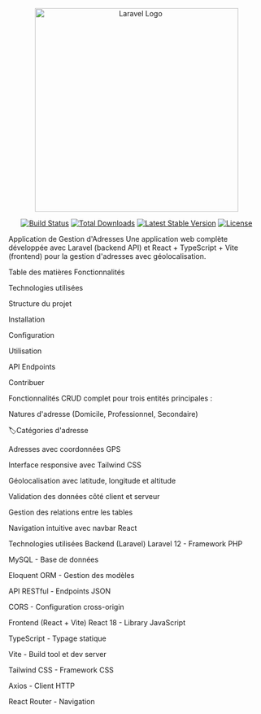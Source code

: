 <p align="center"><a href="https://laravel.com" target="_blank"><img src="https://raw.githubusercontent.com/laravel/art/master/logo-lockup/5%20SVG/2%20CMYK/1%20Full%20Color/laravel-logolockup-cmyk-red.svg" width="400" alt="Laravel Logo"></a></p>

<p align="center">
<a href="https://github.com/laravel/framework/actions"><img src="https://github.com/laravel/framework/workflows/tests/badge.svg" alt="Build Status"></a>
<a href="https://packagist.org/packages/laravel/framework"><img src="https://img.shields.io/packagist/dt/laravel/framework" alt="Total Downloads"></a>
<a href="https://packagist.org/packages/laravel/framework"><img src="https://img.shields.io/packagist/v/laravel/framework" alt="Latest Stable Version"></a>
<a href="https://packagist.org/packages/laravel/framework"><img src="https://img.shields.io/packagist/l/laravel/framework" alt="License"></a>
</p>
Application de Gestion d'Adresses
Une application web complète développée avec Laravel (backend API) et React + TypeScript + Vite (frontend) pour la gestion d'adresses avec géolocalisation.

Table des matières
Fonctionnalités

Technologies utilisées

Structure du projet

Installation

Configuration

Utilisation

API Endpoints

Contribuer

 Fonctionnalités
CRUD complet pour trois entités principales :

Natures d'adresse (Domicile, Professionnel, Secondaire)

🏷Catégories d'adresse

Adresses avec coordonnées GPS

Interface responsive avec Tailwind CSS

Géolocalisation avec latitude, longitude et altitude

Validation des données côté client et serveur

Gestion des relations entre les tables

Navigation intuitive avec navbar React

Technologies utilisées
Backend (Laravel)
Laravel 12 - Framework PHP

MySQL - Base de données

Eloquent ORM - Gestion des modèles

API RESTful - Endpoints JSON

CORS - Configuration cross-origin

Frontend (React + Vite)
React 18 - Library JavaScript

TypeScript - Typage statique

Vite - Build tool et dev server

Tailwind CSS - Framework CSS

Axios - Client HTTP

React Router - Navigation
